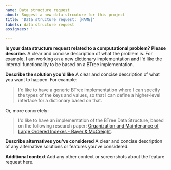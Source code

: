 ```yaml
---
name: Data structure request
about: Suggest a new data strcuture for this project
title: 'Data structure request: [NAME]'
labels: data structure request
assignees: ''

---
```


**Is your data structure request related to a computational problem? Please describe.**
A clear and concise description of what the problem is. For example, I am working on a new dictionary implementation and I'd like the internal functionality to be based on a BTree implementation.

**Describe the solution you'd like**
A clear and concise description of what you want to happen. For example:

> I'd like to have a generic BTree implementation where I can specify the types of the keys and values, so that I can define a higher-level interface for a dictionary based on that.

Or, more concretely:

> I'd like to have an implementation of the BTree Data Structure, based on the following research paper: [Organization and Maintenance of Large Ordered Indexes - Bayer & McCreight](https://infolab.usc.edu/csci585/Spring2010/den_ar/indexing.pdf).

**Describe alternatives you've considered**
A clear and concise description of any alternative solutions or features you've considered.

**Additional context**
Add any other context or screenshots about the feature request here.
